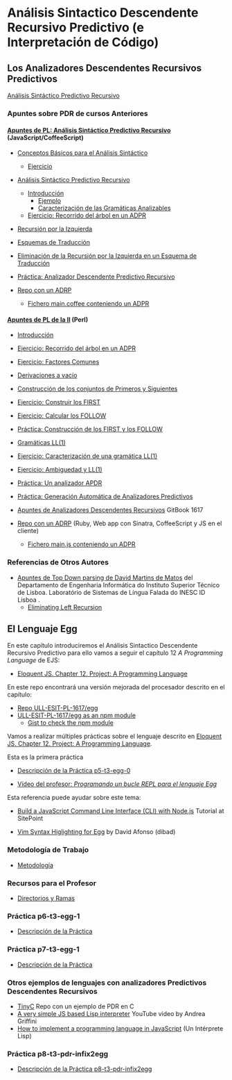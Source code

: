 # Análisis Sintactico Descendente Recursivo Predictivo (e Interpretación de Código)

## Los Analizadores Descendentes Recursivos Predictivos

[Análisis Sintáctico Predictivo Recursivo]({{site.baseurl}}/tema3-analisis-descendente-predictivo-recursivo/pdr-teoria)

###  Apuntes sobre PDR de cursos Anteriores

####  [Apuntes de PL: Análisis Sintáctico Predictivo Recursivo](http://crguezl.github.io/pl-html/node20.html) (JavaScript/CoffeeScript)

*   <a href="http://crguezl.github.io/pl-html/node21.html" target="_blank">Conceptos Básicos para el Análisis Sintáctico</a>
    *   <a href="http://crguezl.github.io/pl-html/node21.html#SECTION04211000000000000000" target="_blank">Ejercicio</a>  

*   <a href="http://crguezl.github.io/pl-html/node22.html" target="_blank">Análisis Sintáctico Predictivo Recursivo</a>
    *   <a href="http://crguezl.github.io/pl-html/node22.html#SECTION04221000000000000000" target="_blank">Introducción</a>
        *   <a href="http://crguezl.github.io/pl-html/node22.html#SECTION04221010000000000000" target="_blank">Ejemplo</a>
        *   <a href="http://crguezl.github.io/pl-html/node22.html#SECTION04221020000000000000" target="_blank">Caracterización de las Gramáticas Analizables</a>
    *   <a href="http://crguezl.github.io/pl-html/node22.html#SECTION04222000000000000000" target="_blank">Ejercicio: Recorrido del árbol en un ADPR</a>  

*   <a href="http://crguezl.github.io/pl-html/node23.html" target="_blank">Recursión por la Izquierda</a>
*   <a href="http://crguezl.github.io/pl-html/node24.html" target="_blank">Esquemas de Traducción</a>
*   <a href="http://crguezl.github.io/pl-html/node25.html" target="_blank">Eliminación de la Recursión por la Izquierda en un Esquema de Traducción</a>
*   <a href="http://crguezl.github.io/pl-html/node26.html" target="_blank">Práctica: Analizador Descendente Predictivo Recursivo</a>
  * <a href="https://github.com/ULL-ESIT-PL-1819/parser-pdr-example) (Node.js, Web app con ExpressJS, CoffeeScript" target="_blank">Repo con un ADRP</a>
    - <a href="https://github.com/ULL-ESIT-PL-1819/parser-pdr-example/blob/master/views/main.coffee" target="_blank">Fichero main.coffee conteniendo un ADPR</a>

#### [Apuntes de PL de la II](http://nereida.deioc.ull.es/~pl/perlexamples/node88.html) (Perl)


*   <a href="http://nereida.deioc.ull.es/~pl/perlexamples/node85.html" target="_blank">Introducción</a>
*   <a href="http://nereida.deioc.ull.es/~pl/perlexamples/node86.html" target="_blank">Ejercicio: Recorrido del árbol en un ADPR</a>
*   <a href="http://nereida.deioc.ull.es/~pl/perlexamples/node87.html" target="_blank">Ejercicio: Factores Comunes</a>
*   <a href="http://nereida.deioc.ull.es/~pl/perlexamples/node88.html" target="_blank">Derivaciones a vacío</a>
*   <a href="http://nereida.deioc.ull.es/~pl/perlexamples/node89.html" target="_blank">Construcción de los conjuntos de Primeros y Siguientes</a>
*   <a href="http://nereida.deioc.ull.es/~pl/perlexamples/node90.html" target="_blank">Ejercicio: Construir los <span class="MATH">FIRST</span></a> 
*   <a href="http://nereida.deioc.ull.es/~pl/perlexamples/node91.html" target="_blank">Ejercicio: Calcular los <span class="MATH">FOLLOW</span></a> 
*   <a href="http://nereida.deioc.ull.es/~pl/perlexamples/node92.html" target="_blank">Práctica: Construcción de los FIRST y los FOLLOW</a>
*   <a href="http://nereida.deioc.ull.es/~pl/perlexamples/node93.html" target="_blank">Gramáticas LL(1)</a>
*   <a href="http://nereida.deioc.ull.es/~pl/perlexamples/node94.html" target="_blank">Ejercicio: Caracterización de una gramática LL(1)</a>
*   <a href="http://nereida.deioc.ull.es/~pl/perlexamples/node95.html" target="_blank">Ejercicio: Ambiguedad y LL(1)</a>
*   <a href="http://nereida.deioc.ull.es/~pl/perlexamples/node96.html" target="_blank">Práctica: Un analizador APDR</a>
*   <a href="http://nereida.deioc.ull.es/~pl/perlexamples/node97.html" target="_blank">Práctica: Generación Automática de Analizadores Predictivos</a>

* [Apuntes de Analizadores Descendentes Recursivos](https://casianorodriguezleon.gitbooks.io/ull-esit-1617/content/apuntes/parsing/recursivodescendente/) GitBook 1617
* [Repo con un ADRP](https://github.com/crguezl/prdcalc) (Ruby, Web app con Sinatra, CoffeeScript y JS en el cliente)
  - [Fichero main.js conteniendo un ADPR](https://github.com/crguezl/prdcalc/blob/master/views/main.js)

### Referencias de Otros Autores

* [Apuntes de Top Down parsing de David Martins de Matos](https://www.l2f.inesc-id.pt/~david/w/pt/Top-Down_Parsing) del Departamento de Engenharia Informática do Instituto Superior Técnico de Lisboa.  Laboratório de Sistemas de Língua Falada do INESC ID Lisboa .
  - [Eliminating Left Recursion](https://www.l2f.inesc-id.pt/~david/w3/pt/index.php/Top-Down_Parsing?rdfrom=https%3A%2F%2Fwww.l2f.inesc-id.pt%2F~david%2Fwiki%2Fpt%2Findex.php%3Ftitle%3DTop-Down_Parsing%26redirect%3Dno#Step_3:_Eliminating_Left_Recursion)




<!--
* Análisis Top-Down
   * RDP
   * [Project: A Programming Language](http://eloquentjavascript.net/11_language.html)   
     - [Writing a Lisp interpreter in JavaScript - Mary Rose Cook](https://youtu.be/hqnTvuvXPCc) 
     - [GITHUB REPO FOR The VIDEO](https://github.com/maryrosecook/littlelisp)
   * LL 
   * PEGs
    * GLL
* Análisis Bottom-Up
    * Earley
    * LR
        * LALR
            * [Parser and Lexer — How to Create a Compiler part 1/6 — Converting text into an Abstract Syntax Tree](https://youtu.be/eF9qWbuQLuw) YouTube Video. Bison. C++
        * GLR
-->

## El Lenguaje Egg

En este capítulo introduciremos el Análisis Sintactico Descendente Recursivo Predictivo
para ello vamos a seguir el capítulo 12 *A Programming Language* de EJS:

* [Eloquent JS. Chapter 12. Project: A Programming Language](http://eloquentjavascript.net/12_language.html)

En este repo encontrará una versión mejorada del procesador descrito en el capítulo:

* [Repo ULL-ESIT-PL-1617/egg](https://github.com/ULL-ESIT-PL-1617/egg)
* [ULL-ESIT-PL-1617/egg as an npm module](https://www.npmjs.com/package/@crguezl/eloquentjsegg)
  * [Gist to check the npm module](https://gist.github.com/crguezl/8dfcaa01a0377dead374bc35c462c29d)

Vamos a realizar múltiples prácticas sobre el lenguaje descrito en [Eloquent JS. Chapter 12. Project: A Programming Language](http://eloquentjavascript.net/12_language.html). 

Esta es la primera práctica

* [Descripción de la Práctica p5-t3-egg-0](practicas/p5-t3-egg-0)
 
*  [Vídeo del profesor: *Programando un bucle REPL para el lenguaje Egg*](https://youtu.be/5gIlt6r29lw)

Esta referencia puede ayudar sobre este tema:

* [Build a JavaScript Command Line Interface (CLI) with Node.js](https://www.sitepoint.com/javascript-command-line-interface-cli-node-js/) Tutorial at SitePoint


* [Vim Syntax Higlighting for Egg](https://github.com/ULL-ESIT-PL-1819/.vim/tree/master/syntax) by David Afonso (dibad)


### Metodología  de Trabajo

* [Metodología](practicas/metodologia-para-las-practicas)

### Recursos para el Profesor

* [Directorios y Ramas](practicas/directorios)


### Práctica p6-t3-egg-1

* [Descripción de la Práctica](practicas/p6-t3-egg-1)

### Práctica p7-t3-egg-1

* [Descripción de la Práctica](practicas/p6-t3-egg-1)

### Otros ejemplos de lenguajes con analizadores Predictivos Descendentes Recursivos

* [TinyC](https://github.com/ULL-ESIT-PL-1718/tiny-c) Repo con un ejemplo de PDR en C
* [A very simple JS based Lisp interpreter](https://youtu.be/VqIic9tshfg) YouTube video by Andrea Griffini
* [How to implement a programming language in JavaScript](http://lisperator.net/pltut/) (Un Intérprete Lisp)

### Práctica p8-t3-pdr-infix2egg

* [Descripción de la Práctica p8-t3-pdr-infix2egg](practicas/p8-t3-pdr-infix2egg)

